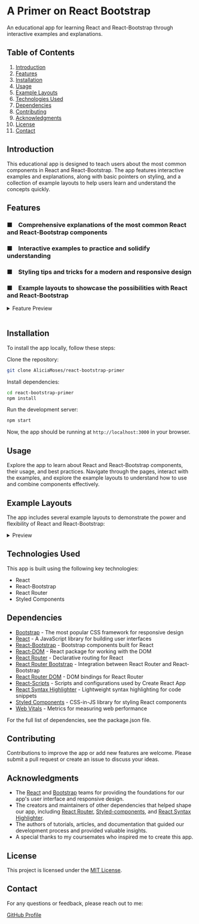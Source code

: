 
# A Primer on React Bootstrap

An educational app for learning React and React-Bootstrap through interactive examples and explanations.

## Table of Contents

1. [Introduction](#introduction)
2. [Features](#features)
3. [Installation](#installation)
4. [Usage](#usage)
5. [Example Layouts](#example-layouts)
6. [Technologies Used](#technologies-used)
7. [Dependencies](#dependencies)
8. [Contributing](#contributing)
9. [Acknowledgments](#acknowledgments)
10. [License](#license)
11. [Contact](#contact)

## Introduction

This educational app is designed to teach users about the most common components in React and React-Bootstrap. The app features interactive examples and explanations, along with basic pointers on styling, and a collection of example layouts to help users learn and understand the concepts quickly.

## Features

###  ■&nbsp;&nbsp;&nbsp;&nbsp;Comprehensive explanations of the most common React and React-Bootstrap components

### ■&nbsp;&nbsp;&nbsp;&nbsp;Interactive examples to practice and solidify understanding

### ■&nbsp;&nbsp;&nbsp;&nbsp;Styling tips and tricks for a modern and responsive design

### ■&nbsp;&nbsp;&nbsp;&nbsp;Example layouts to showcase the possibilities with React and React-Bootstrap


<details>
  <summary>Feature Preview</summary>
  <p>
    <img src="https://user-images.githubusercontent.com/115192380/225803979-ccfe69e3-3ecf-4eec-89be-ca18a280daa4.png" alt="A snapshot of text styling tool">
  </p>
  <p>This is a snapshot of one of the live text styling tools within the application</p>
</details>


<br>

## Installation

To install the app locally, follow these steps:

Clone the repository:

```bash
git clone AliciaMoses/react-bootstrap-primer
```
Install dependencies:

```bash
cd react-bootstrap-primer
npm install
```
Run the development server:

```bash
npm start
```

Now, the app should be running at `http://localhost:3000` in your browser.

## Usage

Explore the app to learn about React and React-Bootstrap components, their usage, and best practices. Navigate through the pages, interact with the examples, and explore the example layouts to understand how to use and combine components effectively.

## Example Layouts

The app includes several example layouts to demonstrate the power and flexibility of React and React-Bootstrap:

<details>
  <summary>Preview</summary>
  <p>
    <img src="https://user-images.githubusercontent.com/115192380/225803680-e71b0e24-f9d0-4bb0-a671-e5912d0aa94c.png" alt="A snapshot of a news/magazine site template with a headline and stock photo">
  </p>
</details>


## Technologies Used

This app is built using the following key technologies:

- React
- React-Bootstrap
- React Router
- Styled Components

## Dependencies

- [Bootstrap](https://getbootstrap.com/) - The most popular CSS framework for responsive design
- [React](https://reactjs.org/) - A JavaScript library for building user interfaces
- [React-Bootstrap](https://react-bootstrap.github.io/) - Bootstrap components built for React
- [React-DOM](https://reactjs.org/docs/react-dom.html) - React package for working with the DOM
- [React Router](https://reactrouter.com/en/main/router-components/browser-router) - Declarative routing for React
- [React Router Bootstrap](https://github.com/react-bootstrap/react-router-bootstrap) - Integration between React Router and React-Bootstrap
- [React Router DOM](https://reactrouter.com/en/6.9.0/start/tutorial) - DOM bindings for React Router
- [React-Scripts](https://github.com/facebook/create-react-app/tree/master/packages/react-scripts) - Scripts and configurations used by Create React App
- [React Syntax Highlighter](https://github.com/react-syntax-highlighter/react-syntax-highlighter) - Lightweight syntax highlighting for code snippets
- [Styled Components](https://styled-components.com/) - CSS-in-JS library for styling React components
- [Web Vitals](https://web.dev/vitals/) - Metrics for measuring web performance

For the full list of dependencies, see the package.json file.

## Contributing

Contributions to improve the app or add new features are welcome. Please submit a pull request or create an issue to discuss your ideas.

## Acknowledgments

- The [React](https://reactjs.org/) and [Bootstrap](https://getbootstrap.com/) teams for providing the foundations for our app's user interface and responsive design.
- The creators and maintainers of other dependencies that helped shape our app, including [React Router](https://reactrouter.com/), [Styled-components](https://styled-components.com/), and [React Syntax Highlighter](https://github.com/react-syntax-highlighter/react-syntax-highlighter).
- The authors of tutorials, articles, and documentation that guided our development process and provided valuable insights.
- A special thanks to my coursemates who inspired me to create this app. 

## License

This project is licensed under the [MIT License](https://mit-license.org/).

## Contact

For any questions or feedback, please reach out to me:

[GitHub Profile](https://github.com/AliciaMoses)